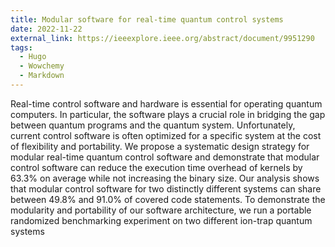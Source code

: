 ```yaml
---
title: Modular software for real-time quantum control systems
date: 2022-11-22
external_link: https://ieeexplore.ieee.org/abstract/document/9951290
tags:
  - Hugo
  - Wowchemy
  - Markdown
---
```


Real-time control software and hardware is essential for operating quantum computers. In particular, the software plays a crucial role in bridging the gap between quantum programs and the quantum system. Unfortunately, current control software is often optimized for a specific system at the cost of flexibility and portability. We propose a systematic design strategy for modular real-time quantum control software and demonstrate that modular control software can reduce the execution time overhead of kernels by 63.3% on average while not increasing the binary size. Our analysis shows that modular control software for two distinctly different systems can share between 49.8% and 91.0% of covered code statements. To demonstrate the modularity and portability of our software architecture, we run a portable randomized benchmarking experiment on two different ion-trap quantum systems

<!--more-->
